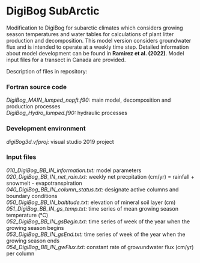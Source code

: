 # DigiBog SubArctic

Modification to DigiBog for subarctic climates which considers growing season temperatures and water tables for calculations of plant litter production and decomposition. This model version considers groundwater flux and is intended to operate at a weekly time step. Detailed information about model development can be found in **Ramirez et al. (2022)**. Model input files for a transect in Canada are provided.

Description of files in repository:

### Fortran source code
  *DigiBog\_MAIN\_lumped\_nopft.f90:* main model, decomposition and production processes  
  *DigiBog\_Hydro\_lumped.f90:* hydraulic processes
<br>

### Development environment
  *digiBog3d.vfproj:* visual studio 2019 project
<br>
### Input files 
  *010\_DigiBog\_BB\_IN\_information.txt:* model parameters  
  *020\_DigiBog\_BB\_IN\_net\_rain.txt:* weekly net precpitation (cm/yr) = rainfall + snowmelt - evapotranspiration  
  *040\_DigiBog\_BB\_IN\_column\_status.txt:* designate active columns and boundary conditions  
  *050\_DigiBog\_BB\_IN\_baltitude.txt:* elevation of mineral soil layer (cm)   
  *051\_DigiBog\_BB\_IN\_gs\_temp.txt:* time series of mean growing season temperature (&deg;C)      
  *052\_DigiBog\_BB\_IN\_gsBegin.txt:* time series of week of the year when the growing season begins    
  *053\_DigiBog\_BB\_IN\_gsEnd.txt:* time series of week of the year when the growing season ends     
  *054\_DigiBog\_BB\_IN\_gwFlux.txt:*  constant rate of growundwater flux (cm/yr) per column
